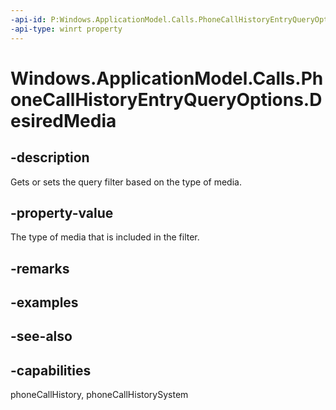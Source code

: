 ```yaml
---
-api-id: P:Windows.ApplicationModel.Calls.PhoneCallHistoryEntryQueryOptions.DesiredMedia
-api-type: winrt property
---
```


<!-- Property syntax
public Windows.ApplicationModel.Calls.PhoneCallHistoryEntryQueryDesiredMedia DesiredMedia { get;  set; }
-->

# Windows.ApplicationModel.Calls.PhoneCallHistoryEntryQueryOptions.DesiredMedia

## -description
Gets or sets the query filter based on the type of media.

## -property-value
The type of media that is included in the filter.

## -remarks

## -examples

## -see-also

## -capabilities
phoneCallHistory, phoneCallHistorySystem
